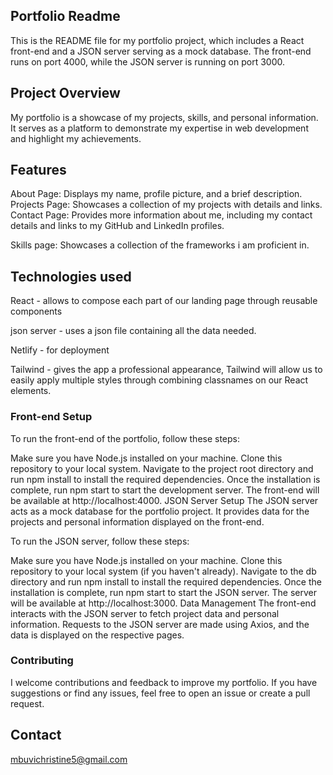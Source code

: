 ## Portfolio Readme
This is the README file for my portfolio project, which includes a React front-end and a JSON server serving as a mock database. The front-end runs on port 4000, while the JSON server is running on port 3000.

## Project Overview
My portfolio is a showcase of my projects, skills, and personal information. It serves as a platform to demonstrate my expertise in web development and highlight my achievements.

## Features
About Page: Displays my name, profile picture, and a brief description.
Projects Page: Showcases a collection of my projects with details and links.
Contact Page: Provides more information about me, including my contact details and links to my GitHub and LinkedIn profiles.

Skills page: Showcases a collection of the frameworks i am proficient in.

## Technologies used
React - allows to compose each part of our landing page through reusable components

json server - uses a json file containing all the data needed.

Netlify - for deployment

Tailwind -  gives the app a professional appearance, Tailwind will allow us to easily apply multiple styles through combining classnames on our React elements.

### Front-end Setup
To run the front-end of the portfolio, follow these steps:

Make sure you have Node.js installed on your machine.
Clone this repository to your local system.
Navigate to the project root directory and run npm install to install the required dependencies.
Once the installation is complete, run npm start to start the development server. The front-end will be available at http://localhost:4000.
JSON Server Setup
The JSON server acts as a mock database for the portfolio project. It provides data for the projects and personal information displayed on the front-end.

To run the JSON server, follow these steps:

Make sure you have Node.js installed on your machine.
Clone this repository to your local system (if you haven't already).
Navigate to the db directory and run npm install to install the required dependencies.
Once the installation is complete, run npm start to start the JSON server. The server will be available at http://localhost:3000.
Data Management
The front-end interacts with the JSON server to fetch project data and personal information. Requests to the JSON server are made using Axios, and the data is displayed on the respective pages.

### Contributing
I welcome contributions and feedback to improve my portfolio. If you have suggestions or find any issues, feel free to open an issue or create a pull request.

## Contact
 mbuvichristine5@gmail.com
